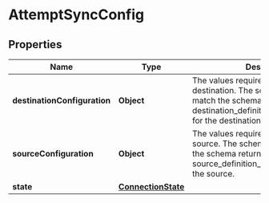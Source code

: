 

# AttemptSyncConfig


## Properties

| Name | Type | Description | Notes |
|------------ | ------------- | ------------- | -------------|
|**destinationConfiguration** | **Object** | The values required to configure the destination. The schema for this must match the schema return by destination_definition_specifications/get for the destinationDefinition. |  |
|**sourceConfiguration** | **Object** | The values required to configure the source. The schema for this must match the schema return by source_definition_specifications/get for the source. |  |
|**state** | [**ConnectionState**](ConnectionState.md) |  |  [optional] |



